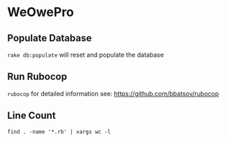 # WeOwePro

## Populate Database

`rake db:populate` will reset and populate the database

## Run Rubocop

`rubocop` for detailed information see: https://github.com/bbatsov/rubocop

## Line Count
`find . -name '*.rb' | xargs wc -l`
